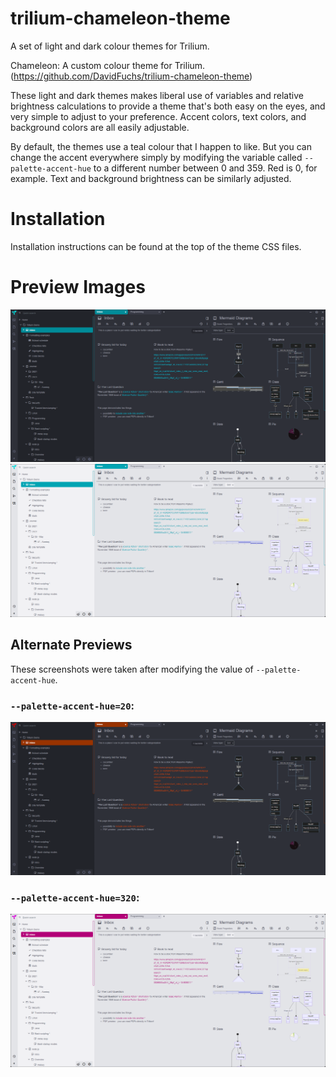 # trilium-chameleon-theme

A set of light and dark colour themes for Trilium.

Chameleon: A custom colour theme for Trilium. (https://github.com/DavidFuchs/trilium-chameleon-theme)
 
These light and dark themes makes liberal use of variables and relative brightness calculations to provide a theme that's both easy on
the eyes, and very simple to adjust to your preference. Accent colors, text colors, and background colors are all easily adjustable.
 
By default, the themes use a teal colour that I happen to like. But you can change the accent everywhere simply by modifying the variable
called `--palette-accent-hue` to a different number between 0 and 359. Red is 0, for example. Text and background brightness can be similarly adjusted.
 
# Installation

Installation instructions can be found at the top of the theme CSS files.

# Preview Images

![](https://github.com/DavidFuchs/trilium-chameleon-theme/raw/main/preview-dark.png)
![](https://github.com/DavidFuchs/trilium-chameleon-theme/raw/main/preview-light.png)

## Alternate Previews

These screenshots were taken after modifying the value of `--palette-accent-hue`.

### `--palette-accent-hue=20`:

![](https://github.com/DavidFuchs/trilium-chameleon-theme/raw/main/preview-dark-alternate.png)

### `--palette-accent-hue=320`:

![](https://github.com/DavidFuchs/trilium-chameleon-theme/raw/main/preview-light-alternate.png)